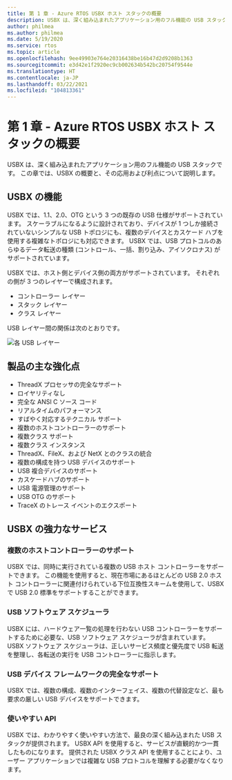 ```yaml
---
title: 第 1 章 - Azure RTOS USBX ホスト スタックの概要
description: USBX は、深く組み込まれたアプリケーション用のフル機能の USB スタックです。 この章では、USBX の概要と、その応用および利点について説明します。
author: philmea
ms.author: philmea
ms.date: 5/19/2020
ms.service: rtos
ms.topic: article
ms.openlocfilehash: 9ee49903e764e20316438be16b47d2d9208b1363
ms.sourcegitcommit: e3d42e1f2920ec9cb002634b542bc20754f9544e
ms.translationtype: HT
ms.contentlocale: ja-JP
ms.lasthandoff: 03/22/2021
ms.locfileid: "104813361"
---
```

# <a name="chapter-1---introduction-to-azure-rtos-usbx-host-stack"></a>第 1 章 - Azure RTOS USBX ホスト スタックの概要

USBX は、深く組み込まれたアプリケーション用のフル機能の USB スタックです。 この章では、USBX の概要と、その応用および利点について説明します。

## <a name="usbx-features"></a>USBX の機能

USBX では、1.1、2.0、OTG という 3 つの既存の USB 仕様がサポートされています。 スケーラブルになるように設計されており、デバイスが 1 つしか接続されていないシンプルな USB トポロジにも、複数のデバイスとカスケード ハブを使用する複雑なトポロジにも対応できます。 USBX では、USB プロトコルのあらゆるデータ転送の種類 (コントロール、一括、割り込み、アイソクロナス) がサポートされています。

USBX では、ホスト側とデバイス側の両方がサポートされています。 それぞれの側が 3 つのレイヤーで構成されます。

- コントローラー レイヤー
- スタック レイヤー
- クラス レイヤー

USB レイヤー間の関係は次のとおりです。

![各 USB レイヤー](./media/usbx-device-stack/usb-layers.png)

## <a name="product-highlights"></a>製品の主な強化点

- ThreadX プロセッサの完全なサポート
- ロイヤリティなし
- 完全な ANSI C ソース コード
- リアルタイムのパフォーマンス
- すばやく対応するテクニカル サポート
- 複数のホストコントローラーのサポート
- 複数クラス サポート
- 複数クラス インスタンス
- ThreadX、FileX、および NetX とのクラスの統合
- 複数の構成を持つ USB デバイスのサポート
- USB 複合デバイスのサポート
- カスケードハブのサポート
- USB 電源管理のサポート
- USB OTG のサポート
- TraceX のトレース イベントのエクスポート

## <a name="powerful-services-of-usbx"></a>USBX の強力なサービス

### <a name="multiple-host-controller-support"></a>複数のホストコントローラーのサポート

USBX では、同時に実行されている複数の USB ホスト コントローラーをサポートできます。 この機能を使用すると、現在市場にあるほとんどの USB 2.0 ホスト コントローラーに関連付けられている下位互換性スキームを使用して、USBX で USB 2.0 標準をサポートすることができます。

### <a name="usb-software-scheduler"></a>USB ソフトウェア スケジューラ

USBX には、ハードウェア一覧の処理を行わない USB コントローラーをサポートするために必要な、USB ソフトウェア スケジューラが含まれています。 USBX ソフトウェア スケジューラは、正しいサービス頻度と優先度で USB 転送を整理し、各転送の実行を USB コントローラーに指示します。

### <a name="complete-usb-device-framework-support"></a>USB デバイス フレームワークの完全なサポート

USBX では、複数の構成、複数のインターフェイス、複数の代替設定など、最も要求の厳しい USB デバイスをサポートできます。

### <a name="easy-to-use-apis"></a>使いやすい API

USBX では、わかりやすく使いやすい方法で、最良の深く組み込まれた USB スタックが提供されます。 USBX API を使用すると、サービスが直観的かつ一貫したものになります。 提供された USBX クラス API を使用することにより、ユーザー アプリケーションでは複雑な USB プロトコルを理解する必要がなくなります。
